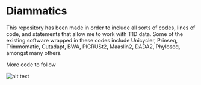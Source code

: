 # Diammatics
This repository has been made in order to include all sorts of codes, lines of code, and statements that allow me to work with T1D data. Some of the existing software wrapped in these codes include Unicycler, Prinseq, Trimmomatic, Cutadapt, BWA, PICRUSt2, Maaslin2, DADA2, Phyloseq, amongst many others.

More code to follow

![alt text](https://github.com/dcm9123/diammatics/blob/main/DALL%C2%B7E%202025-%20desk%2C%20writing%20b.webp)
